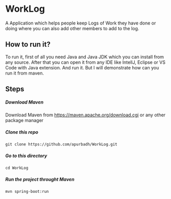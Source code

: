 # WorkLog
A Application which helps people keep Logs of Work they have done or doing where you can also add other members to add to the log.

## How to run it?
To run it, first of all you need Java and Java JDK which you can install from any source. After that you can open it from any IDE like IntellJ, Eclipse or VS Code with Java extension. And run it. But I will demonstrate how can you run it from maven.

## Steps
##### Download Maven
Download Maven from https://maven.apache.org/download.cgi or any other package manager
##### Clone this repo
```
git clone https://github.com/apurbadh/WorkLog.git
```
##### Go to this directory
```
cd WorkLog
```
##### Run the project throught Maven
```
mvn spring-boot:run
```
